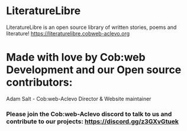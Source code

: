 # LiteratureLibre
LiteratureLibre is an open source library of written stories, poems and literature!
https://literaturelibre.cobweb-aclevo.org

# Made with love by Cob:web Development and our Open source contributors:

Adam Salt - Cob:web-Aclevo Director & Website maintainer

### Please join the Cob:web-Aclevo discord to talk to us and contribute to our projects: https://discord.gg/z3GXvGtuek
